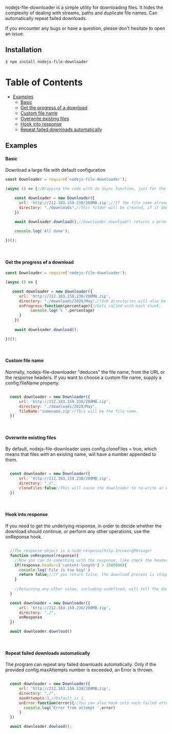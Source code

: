 nodejs-file-downloader is a simple utility for downloading files. It hides the complexity of dealing with streams, paths and duplicate file names. Can automatically repeat failed downloads.

If you encounter any bugs or have a question, please don't hesitate to open an issue.

## Installation

```sh
$ npm install nodejs-file-downloader
```
# Table of Contents
- [Examples](#examples)     
  * [Basic](#basic)  
  * [Get the progress of a download](#get-the-progress-of-a-download)  
  * [Custom file name](#custom-file-name)  
  * [Overwrite existing files](#overwrite-existing-files)  
  * [Hook into response](#hook-into-response)  
  * [Repeat failed downloads automatically](#repeat-failed-downloads-automatically)  

## Examples
#### Basic

Download a large file with default configuration

```javascript
const Downloader = require('nodejs-file-downloader');

(async () => {//Wrapping the code with an async function, just for the sake of example.

    const downloader = new Downloader({     
      url: 'http://212.183.159.230/200MB.zip',//If the file name already exists, a new file with the name 200MB1.zip is created.     
      directory: "./downloads",//This folder will be created, if it doesn't exist.               
    })
    
    await downloader.download();//Downloader.download() returns a promise.

    console.log('All done');

})();    

```

&nbsp;

#### Get the progress of a download

```javascript
const Downloader = require('nodejs-file-downloader');

(async () => {

   const downloader = new Downloader({     
      url: 'http://212.183.159.230/200MB.zip',     
      directory: "./downloads/2020/May",//Sub directories will also be automatically created if they do not exist.  
      onProgress:function(percentage){//Gets called with each chunk.
           console.log('% ',percentage)   
      }         
    })    
    
    await downloader.download();   

})();    

```

&nbsp;

#### Custom file name

Normally, nodejs-file-downloader "deduces" the file name, from the URL or the response headers. If you want to choose a custom file name, supply a config.fileName property.

```javascript

  const downloader = new Downloader({     
      url: 'http://212.183.159.230/200MB.zip',     
      directory: "./downloads/2020/May", 
      fileName:'somename.zip'//This will be the file name.        
  }) 

```

&nbsp;

#### Overwrite existing files

By default, nodejs-file-downloader uses config.cloneFiles = true, which means that files with an existing name, will have a number appended to them.

```javascript

  const downloader = new Downloader({     
      url: 'http://212.183.159.230/200MB.zip',     
      directory: "./",  
      cloneFiles:false//This will cause the downloader to re-write an existing file.   
  }) 

```

&nbsp;

#### Hook into response

If you need to get the underlying response, in order to decide whether the download should continue, or perform any other operations, use the onReponse hook.

```javascript

  //The response object is a node response(http.IncomingMessage)
  function onResponse(response){
    //Now you can do something with the response, like check the headers
    if(response.headers['content-length'] > 1000000){
      console.log('File is too big!')
      return false;//If you return false, the download process is stopped, and downloader.download() is resolved.
    } 
    
    //Returning any other value, including undefined, will tell the downloader to proceed as usual.
  }

  const downloader = new Downloader({     
      url: 'http://212.183.159.230/200MB.zip',     
      directory: "./",
      onResponse        
  }) 

  await downloader.download()

```

&nbsp;



#### Repeat failed downloads automatically

The program can repeat any failed downloads automatically. Only if the provided config.maxAttempts number is exceeded, an Error is thrown.


```javascript

  const downloader = new Downloader({     
      url: 'http://212.183.159.230/200MB.zip',     
      directory: "./",
      maxAttempts:3,//Default is 1.
      onError:function(error){//You can also hook into each failed attempt.
        console.log('Error from attempt ',error)
      }        
  })   

  await downloader.dowload();


```

&nbsp;
